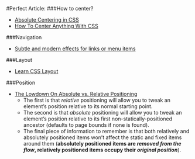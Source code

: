 #Perfect Article:
###How to center?
* [Absolute Centering in CSS](http://codepen.io/shshaw/full/gEiDt)
* [How To Center Anything With CSS](https://codemyviews.com/blog/how-to-center-anything-with-css#comment-684580538)

###Navigation
* [Subtle and modern effects for links or menu items](http://tympanus.net/Development/CreativeLinkEffects/)

###Layout
* [Learn CSS Layout](http://learnlayout.com/)

###Position
* [The Lowdown On Absolute vs. Relative Positioning](https://codemyviews.com/blog/the-lowdown-on-absolute-vs-relative-positioning)
  * The first is that *relative* positioning will allow you to tweak an element’s position relative to its normal starting point.
  * The second is that *absolute* positioning will allow you to tweak an element’s position relative to its first non-statically-positioned ancestor (defaults to page bounds if none is found). 
  * The final piece of information to remember is that both relatively and absolutely positioned items won’t affect the static and fixed items around them (**absolutely positioned items are _removed from the flow_, relatively positioned items occupy their _original position_**).
